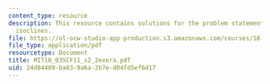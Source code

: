 ```yaml
---
content_type: resource
description: This resource contains solutions for the problem statements related to
  isoclines.
file: https://ol-ocw-studio-app-production.s3.amazonaws.com/courses/18-03sc-differential-equations-fall-2011/24d04489ba039a6a2b7ed04fd5ef6d17_MIT18_03SCF11_s2_2exera.pdf
file_type: application/pdf
resourcetype: Document
title: MIT18_03SCF11_s2_2exera.pdf
uid: 24d04489-ba03-9a6a-2b7e-d04fd5ef6d17
---
```

